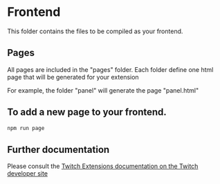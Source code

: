 # Frontend

This folder contains the files to be compiled as your frontend.

## Pages
All pages are included in the "pages" folder. Each folder define one html page that will be generated for your extension

For example, the folder "panel" will generate the page "panel.html"

## To add a new page to your frontend.
```bash
npm run page
```

## Further documentation

Please consult the [Twitch Extensions documentation on the Twitch developer site](https://dev.twitch.tv/docs/extensions)